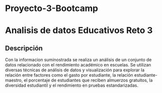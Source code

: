 # Proyecto-3-Bootcamp
<h1>Analisis de datos Educativos Reto 3 </h1>
<h2>Descripción</h2>
<p> Con la informacion suminostrada se realiza un análisis de un conjunto de datos relacionado con el rendimiento académico en escuelas. Se utilizan diversas técnicas de análisis de datos y visualización para explorar la relación entre factores como el gasto por estudiante, la relación estudiante-maestro, el porcentaje de estudiantes que reciben almuerzos gratuitos, la diversidad estudiantil y el rendimiento en pruebas estandarizadas.</p>
